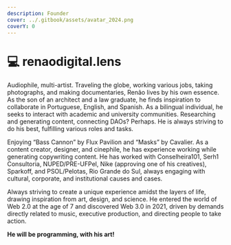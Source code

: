 ```yaml
---
description: Founder
cover: ../.gitbook/assets/avatar_2024.png
coverY: 0
---
```


# 💻 renaodigital.lens

Audiophile, multi-artist. Traveling the globe, working various jobs, taking photographs, and making documentaries, Renão lives by his own essence. As the son of an architect and a law graduate, he finds inspiration to collaborate in Portuguese, English, and Spanish. As a bilingual individual, he seeks to interact with academic and university communities. Researching and generating content, connecting DAOs? Perhaps. He is always striving to do his best, fulfilling various roles and tasks.

Enjoying “Bass Cannon” by Flux Pavilion and “Masks” by Cavalier. As a content creator, designer, and cinephile, he has experience working while generating copywriting content. He has worked with Conselheira101, Serh1 Consultoria, NUPED/PRE-UFPel, Nike (approving one of his creatives), Sparkoff, and PSOL/Pelotas, Rio Grande do Sul, always engaging with cultural, corporate, and institutional causes and cases.

Always striving to create a unique experience amidst the layers of life, drawing inspiration from art, design, and science. He entered the world of Web 2.0 at the age of 7 and discovered Web 3.0 in 2021, driven by demands directly related to music, executive production, and directing people to take action.

**He will be programming, with his art!**
